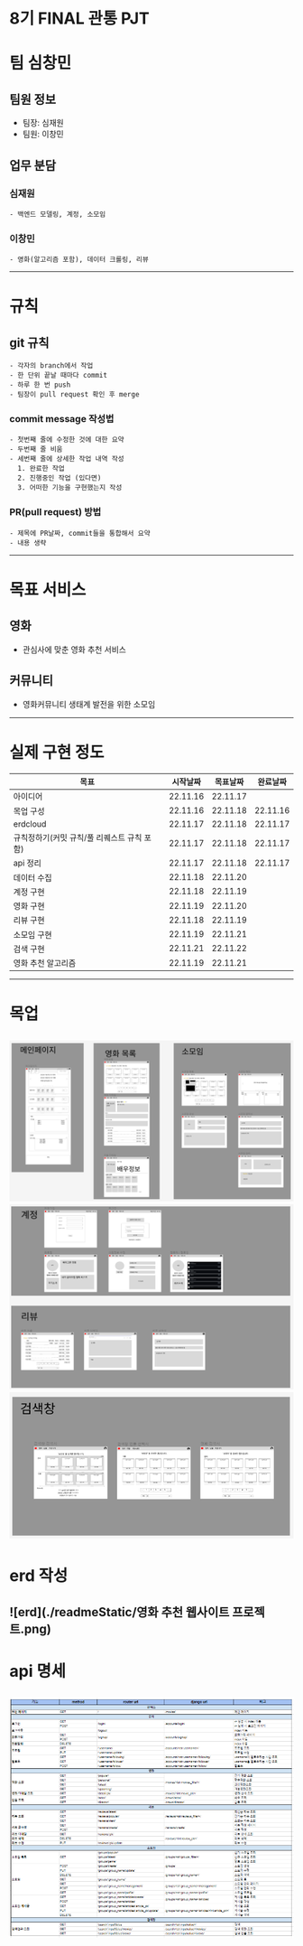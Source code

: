 # 8기 FINAL 관통 PJT
# 팀 심창민
  ## 팀원 정보
   - 팀장: 심재원
   - 팀원: 이창민
  ## 업무 분담
  ### 심재원
    - 백엔드 모델링, 계정, 소모임
  ### 이창민
    - 영화(알고리즘 포함), 데이터 크롤링, 리뷰
---
# 규칙
  ## git 규칙
    - 각자의 branch에서 작업
    - 한 단위 끝날 때마다 commit
    - 하루 한 번 push
    - 팀장이 pull request 확인 후 merge
  ### commit message 작성법
    - 첫번째 줄에 수정한 것에 대한 요약
    - 두번째 줄 비움
    - 세번째 줄에 상세한 작업 내역 작성
      1. 완료한 작업
      2. 진행중인 작업 (있다면)
      3. 어떠한 기능을 구현했는지 작성
  ### PR(pull request) 방법
    - 제목에 PR날짜, commit들을 통합해서 요약
    - 내용 생략
---
# 목표 서비스
  ## 영화
  - 관심사에 맞춘 영화 추천 서비스
  ## 커뮤니티
  - 영화커뮤니티 생태계 발전을 위한 소모임
---
# 실제 구현 정도
  | 목표 |시작날짜|목표날짜|완료날짜|
  |-----|-------|------|--------|
  아이디어|22.11.16|22.11.17|
  목업 구성|22.11.16|22.11.18|22.11.16
  erdcloud|22.11.17|22.11.18|22.11.17
  규칙정하기(커밋 규칙/풀 리퀘스트 규칙 포함)|22.11.17|22.11.18|22.11.17
  api 정리|22.11.17|22.11.18|22.11.17
  데이터 수집|22.11.18|22.11.20|
  계정 구현|22.11.18|22.11.19|
  영화 구현|22.11.19|22.11.20|
  리뷰 구현|22.11.18|22.11.19|
  소모임 구현|22.11.19|22.11.21|
  검색 구현|22.11.21|22.11.22|
  영화 추천 알고리즘|22.11.19|22.11.21|
---

# 목업
![figma1](./readmeStatic/피그마1.PNG)
![figma2](./readmeStatic/피그마2.PNG)
![figma3](./readmeStatic/피그마3.PNG)
---

# erd 작성
![erd](./readmeStatic/영화 추천 웹사이트 프로젝트.png)
---

# api 명세
![api](./readmeStatic/api명세서.PNG)
---
